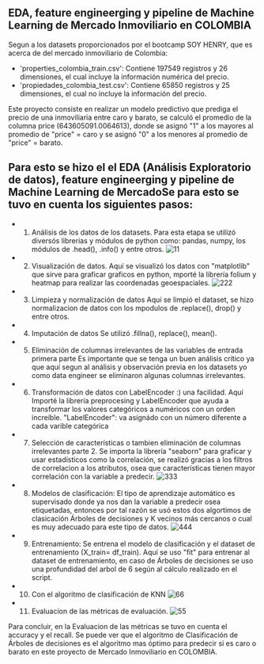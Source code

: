 ## EDA, feature engineerging y pipeline de Machine Learning de Mercado Inmoviliario en COLOMBIA
Segun a los datasets proporcionados por el bootcamp SOY HENRY, que es acerca de del mercado inmoviliario de Colombia:
- 'properties_colombia_train.csv': Contiene 197549 registros y 26 dimensiones, el cual incluye la información numérica del precio.
- 'propiedades_colombia_test.csv': Contiene 65850 registros y 25 dimensiones, el cual no incluye la información del precio.

Este proyecto consiste en realizar un modelo predictivo que prediga el precio de una inmoviliaria entre caro y barato, se calculó el promedio de la columna price (643605091.0064613), donde se asignó "1" a los mayores al promedio de "price" = caro
y se asignó "0" a los menores al promedio de "price" = barato.

## Para esto se hizo el el EDA (Análisis Exploratorio de datos), feature engineerging y pipeline de Machine Learning de MercadoSe para esto se tuvo en cuenta los siguientes pasos:

- 1. Análisis de los datos de los datasets.
Para esta etapa se utilizó diversós librerias y módulos de python como: pandas,  numpy, los módulos de .head(), .info() y entre otros.
![11](https://user-images.githubusercontent.com/103965538/199861223-864d1ed0-0b40-4cb7-b24f-9fe22d1e51b2.PNG)

- 2. Visualización de datos.
Aquí se visualizó los datos con "matplotlib" que sirve para graficar graficos en python, mporté la librería folium y heatmap para realizar las coordenadas geoespaciales.
![222](https://user-images.githubusercontent.com/103965538/199860332-9facfb23-ff9c-464e-bb36-18fc418f130a.PNG)

- 3. Limpieza y normalización de datos
Aquí se limpió el dataset, se hizo normalizacion de datos con los mpodulos de .replace(), drop()  y entre otros.
- 4. Imputación de datos 
Se utilizó .fillna(), replace(), mean().
- 5. Eliminación de columnas irrelevantes de las variables de entrada primera parte
Es importante que se tenga un buen análisis crítico ya que aquí segun al análisis y observación previa en los datasets yo como data engineer se eliminaron algunas columnas irrelevantes.
- 6. Transformación de datos con LabelEncoder :) una facilidad.
Aquí Importé la librería preprocesing y LabelEncoder que ayuda a transformar los valores categóricos a numéricos con un orden increíble. "LabelEncoder": va asignádo con un número diferente a cada varible categórica 
- 7. Selección de características o tambien eliminación de columnas irrelevantes parte 2.
Se importa la librería "seaborn" para graficar y usar estadísticos como la correlación, se realizó gracias a los filtros de correlacion a los atributos, osea que características tienen mayor correlación con la variable a predecir.
![333](https://user-images.githubusercontent.com/103965538/199861476-96d001c0-9d95-49f5-a731-351204c38b57.PNG)

- 8. Modelos de clasificación: El tipo de aprendizaje automático es supervisado donde ya nos dan la variable a predecir osea etiquetadas, entonces por tal razón se usó estos dos algortimos de clasicación Árboles de decisiones y K vecinos más cercanos o cual es muy adecuado para este tipo de datos. 
![444](https://user-images.githubusercontent.com/103965538/199860696-3842dc85-e9d0-4c7b-af2c-dabfd034af66.PNG)

- 9. Entrenamiento: Se entrena el modelo de clasificación y el dataset de entrenamiento (X_train= df_train).
Aquí se uso "fit" para entrenar al dataset de entrenamiento, en caso de Árboles de decisiones se uso una profundidad del arbol de 6 según al cálculo realizado en el script.
- 10. Con el algoritmo de clasificación de KNN
![66](https://user-images.githubusercontent.com/103965538/199860980-90199c2a-d440-40cd-b92a-8318fdcd5dea.PNG)

- 11. Evaluacíon de las métricas de evaluación.
![55](https://user-images.githubusercontent.com/103965538/199860907-d74a973e-dcab-45a6-a7d3-7709e6692c99.PNG)

Para concluir, en la Evaluacion de las métricas se tuvo en cuenta el accuracy y el recall.
Se puede ver que el algoritmo de Clasificación de Árboles de decisiones es el algoritmo mas óptimo para predecir si es caro o barato en este proyecto de Mercado Inmoviliario en COLOMBIA.

